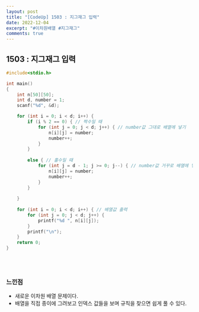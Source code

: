 ```yaml
---
layout: post
title: "[CodeUp] 1503 : 지그재그 입력"
date: 2022-12-04
excerpt: "#이차원배열 #지그재그"
comments: true
---
```


## 1503 : 지그재그 입력 <br>

```C
#include<stdio.h>

int main() 
{
    int n[50][50];
    int d, number = 1;
    scanf("%d", &d);

	for (int i = 0; i < d; i++) { 
		if (i % 2 == 0) { // 짝수일 때 
			for (int j = 0; j < d; j++) { // number값 그대로 배열에 넣기
				n[i][j] = number;
				number++;
			}
		}
		
		else { // 홀수일 때
			for (int j = d - 1; j >= 0; j--) { // number값 거꾸로 배열에 넣기
				n[i][j] = number;
				number++;		
			}
		}
		
	}	
	
	for (int i = 0; i < d; i++) { // 배열값 출력
		for (int j = 0; j < d; j++) {
			printf("%d ", n[i][j]);
		}
		printf("\n");
	}
	return 0;
}
```
<br>
<br>

### 느낀점 <br>
* 새로운 이차원 배열 문제이다.
* 배열을 직접 종이에 그려보고 인덱스 값들을 보며 규칙을 찾으면 쉽게 풀 수 있다.
